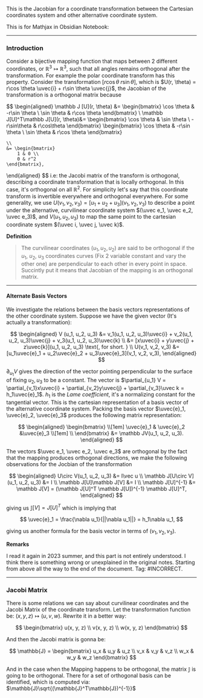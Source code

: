 This is the Jacobian for a coordinate transformation between the Cartesian coordinates system and other alternative coordinate system. 

This is for Mathjax in Obsidian Notebook: 
$$
\newcommand{\uvec}[1]{\boldsymbol{\hat{\textbf{#1}}}}
$$

---
### **Introduction**
Consider a bijective mapping function that maps between 2 different coordinates, or $\mathbb R^3 \mapsto \mathbb R^3$, such that all angles remains orthogonal after the transformation. For example the polar coordinate transform has this property. Consider the transformation $[r\cos \theta\; r\sin \theta]$, which is $U(r, \theta) = r\cos \theta \uvec{i} + r\sin \theta \uvec{j}$, the Jacobian of the transformation is a orthogonal matrix because 

$$
\begin{aligned}
	\mathbb J [U](r, \theta) &= 
	\begin{bmatrix}
		\cos \theta & -r\sin \theta
		\\
		\sin \theta & r\cos \theta
	\end{bmatrix}
	\\
	\mathbb J[U]^T\mathbb J[U](r, \theta)&= 
	\begin{bmatrix}
		\cos \theta & \sin \theta
		\\
		-r\sin\theta & r\cos\theta
	\end{bmatrix}
	\begin{bmatrix}
		\cos \theta & -r\sin \theta
		\\
		\sin \theta & r\cos \theta
	\end{bmatrix}
	
	\\
	&= \begin{bmatrix}
		1 & 0 \\
		0 & r^2
	\end{bmatrix}, 
\end{aligned}
$$
i.e: the Jacobi matrix of the transform is orthogonal, describing a coordinate transformation that is locally orthogonal. In this case, it's orthogonal on all $\mathbb R^2$. For simplicity let's say that this coordinate transform is invertible everywhere and orthogonal everywhere. For some generality, we use $U(v_1, v_2, v_3) = [u_1 + u_2 + u_3](v_1, v_2, v_3)$ to describe a point under the alternative, curvilinear coordinate system $(\uvec e_1, \uvec e_2, \uvec e_3)$, and $V(u_1, u_2, u_3)$ to map the same point to the cartesian coordinate system $(\uvec i, \uvec j, \uvec k)$. 

**Definition**

> The curvilinear coordinates $(u_1, u_2, u_2)$ are said to be orthogonal if the $u_1$, $u_2$, $u_3$ coordinates curves (Fix 2 variable constant and vary the other one) are perpendicular to each other in every point in space. Succintly put it means that Jacobian of the mapping is an orthogonal matrix. 

---
#### **Alternate Basis Vectors**

We investigate the relations between the basis vectors representations of the other coordinate system. Suppose we have the given vector (It's actually a transformation): 

$$
\begin{aligned}
	V (u_1, u_2, u_3)
	&= 
	v_1(u_1, u_2, u_3)\uvec{i} + v_2(u_1, u_2, u_3)\uvec{j} + v_3(u_1, u_2, u_3)\uvec{k}
	\\
	&= [x\uvec{i} + y\uvec{j} + z\uvec{k}](u_1, u_2, u_3) \text{, for short. }
	\\
	U(v_1, v_2, v_3)
	&= 
	[u_1\uvec{e}_1 + u_2\uvec{e}_2 + u_3\uvec{e}_3](v_1, v_2, v_3), 
\end{aligned}
$$

$\partial_{u_1} V$ gives the direction of the vector pointing perpendicular to the surface of fixing $u_2, u_3$ to be a constant. The vector is $\partial_{u_1} V = \partial_{v_1}x\uvec{i} + \partial_{v_2}y\uvec{j} + \partial_{v_3}\uvec k = h_1\uvec{e}_1$. $h_1$ is the *Lame coefficient*, it's a normalizing constant for the tangential vector. This is the cartesian representation of a basis vector of the alternative coordinate system. Packing the basis vector $\uvec{e}_1, \uvec{e}_2, \uvec{e}_3$ produces the following matrix representation: 

$$
\begin{aligned}
	\begin{bmatrix}
		\\[1em]
			\uvec{e}_1 & \uvec{e}_2 &\uvec{e}_3
		\\[1em]
		\\
	\end{bmatrix}
	&= \mathbb JV(u_1, u_2, u_3).
\end{aligned}
$$

The vectors $\uvec e_1, \uvec e_2, \uvec e_3$ are orthogonal by the fact that the mapping produces orthogonal directions, we make the following observations for the Jocbian of the transformation 

$$
\begin{aligned}
	U\circ V(u_1, u_2, u_3) &= I\vec u
	\\
	\mathbb J[U\circ V](u_1, u_2, u_3) &= I
	\\
	\mathbb J[U]\mathbb J[V] &=  I
	\\
	\mathbb J[U]^{-1} &= \mathbb J[V] = 
	(\mathbb J[U]^T \mathbb J[U])^{-1}
	\mathbb J[U]^T, 
\end{aligned}
$$

giving us $\mathbb J[V]= J[U]^T$ which is implying that

$$
\uvec{e}_1 =  \frac{\nabla u_1}{||\nabla u_1||} = h_1\nabla u_1, 
$$

giving us another formula for the basis vector in terms of $(v_1, v_2, v_3)$. 


**Remarks**

I read it again in 2023 summer, and this part is not entirely understood. I think there is something wrong or unexplained in the original notes. Starting from above all the way to the end of the document. Tag: #INCORRECT. 

---
### **Jacobi Matrix**

There is some relations we can say about curvilinear coordinates and the Jacobi Matrix of the coordinate transform. Let the transformation function be: $(x, y, z)\mapsto (u, v, w)$. Rewrite it in a better way: 

$$
\begin{bmatrix}
	u(x, y, z) \\ 
	v(x, y, z) \\ 
	w(x, y, z) 
\end{bmatrix}
$$

And then the Jacobi matrix is gonna be: 

$$
\mathbb{J} = 
\begin{bmatrix}
	u_x & u_y & u_z
	\\
	v_x & v_y & v_z
	\\
	w_x & w_y & w_z
\end{bmatrix}
$$

And in the case when the Mapping happens to be orthogonal, the matrix $\mathbb{J}$ is going to be orthogonal. There for a set of orthogonal basis can be identified, which is computed via: $\mathbb{J}\sqrt{(\mathbb{J}^T\mathbb{J})^{-1}}$

